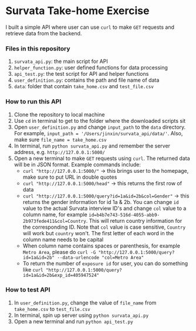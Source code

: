 # Survata Take-home Exercise

I built a simple API where user can use `curl` to make `GET` requests and retrieve data from the backend.

### Files in this repository
1. `survata_api.py`: the main script for API
2. `helper_function.py`: user defined functions for data processing
3. `api_test.py`: the test script for API and helper functions
4. `user_definition.py`: contains the path and file name of data
5. `data`: folder that contain `take_home.csv` and `test_file.csv`

### How to run this API
1. Clone the repository to local machine
2. Use `cd` in terminal to get to the folder where the downloaded scripts sit
3. Open `user_definition.py` and change `input_path` to the `data` directory. For example, `input_path = '/Users/jinxin/survata_api/data/'`. Also, make sure `file_name = take_home.csv`
4. In terminal, run `python survata_api.py` and remember the server address, e.g. `http://127.0.0.1:5000/`
5. Open a new terminal to make `GET` requests using `curl`. The returned data will be in JSON format. Example commands include:
   * `curl "http://127.0.0.1:5000/"` -> this brings user to the homepage, make sure to put URL in double quotes
   * `curl "http://127.0.0.1:5000/head"` -> this returns the first row of data
   * `curl "http://127.0.0.1:5000/query?id=1a&id=2b&col=Gender"` -> this returns the gender information for id 1a & 2b. You can change `id` value to the actual Survata interview ID's and change `col` value to a column name, for example `id=b4b7e743-516d-4055-abb9-2b973fede411&col=Country`. This will return country information for the corresponding ID. Note that `col` value is case sensitive, `Country` will work but `country` won't. The first letter of each word in the column name needs to be capital
   * When column name contains spaces or parenthesis, for example `Metro Area`, please do `curl -G "http://127.0.0.1:5000/query?id=1a&id=2b" --data-urlencode "col=Metro Area"`
   * To return the number of `exposure id` for user, you can do something like `curl "http://127.0.0.1:5000/query?id=1a&id=2b&exp_id=405947524"`
  
### How to test API
1. In `user_definition.py`, change the value of `file_name` from `take_home.csv` to `test_file.csv`
2. In terminal, spin up server using `python survata_api.py`
3. Open a new terminal and run `python api_test.py`

